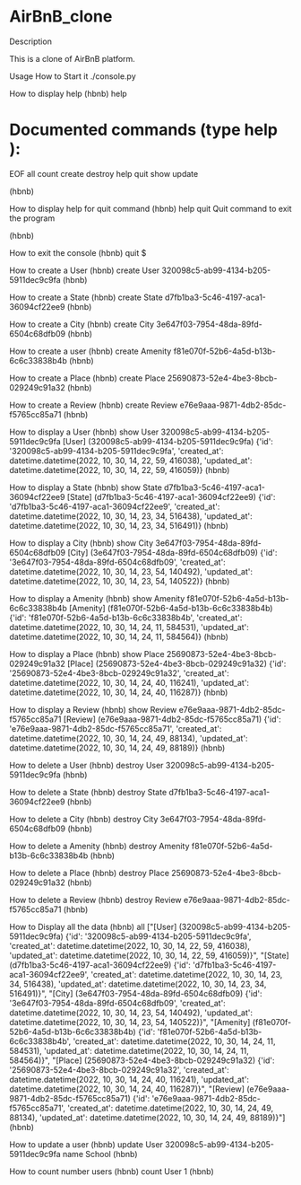 # AirBnB_clone

Description

This is a clone of AirBnB platform.

Usage
How to Start it
./console.py

How to display help
(hbnb) help

Documented commands (type help <topic>):
========================================
EOF  all  count  create  destroy  help  quit  show  update

(hbnb)

How to display help for quit command
(hbnb) help quit
Quit command to exit the program

(hbnb)

How to exit the console
(hbnb) quit
$

How to create a User
(hbnb) create User
320098c5-ab99-4134-b205-5911dec9c9fa
(hbnb)

How to create a State
(hbnb) create State
d7fb1ba3-5c46-4197-aca1-36094cf22ee9
(hbnb)

How to create a City
(hbnb) create City
3e647f03-7954-48da-89fd-6504c68dfb09
(hbnb)

How to create a user
(hbnb) create Amenity
f81e070f-52b6-4a5d-b13b-6c6c33838b4b
(hbnb)

How to create a Place
(hbnb) create Place
25690873-52e4-4be3-8bcb-029249c91a32
(hbnb)

How to create a Review
(hbnb) create Review
e76e9aaa-9871-4db2-85dc-f5765cc85a71
(hbnb)

How to display a User
(hbnb) show User 320098c5-ab99-4134-b205-5911dec9c9fa
[User] (320098c5-ab99-4134-b205-5911dec9c9fa) {'id': '320098c5-ab99-4134-b205-5911dec9c9fa', 'created_at': datetime.datetime(2022, 10, 30, 14, 22, 59, 416038), 'updated_at': datetime.datetime(2022, 10, 30, 14, 22, 59, 416059)}
(hbnb)

How to display a State
(hbnb) show State d7fb1ba3-5c46-4197-aca1-36094cf22ee9
[State] (d7fb1ba3-5c46-4197-aca1-36094cf22ee9) {'id': 'd7fb1ba3-5c46-4197-aca1-36094cf22ee9', 'created_at': datetime.datetime(2022, 10, 30, 14, 23, 34, 516438), 'updated_at': datetime.datetime(2022, 10, 30, 14, 23, 34, 516491)}
(hbnb)

How to display a City
(hbnb) show City 3e647f03-7954-48da-89fd-6504c68dfb09
[City] (3e647f03-7954-48da-89fd-6504c68dfb09) {'id': '3e647f03-7954-48da-89fd-6504c68dfb09', 'created_at': datetime.datetime(2022, 10, 30, 14, 23, 54, 140492), 'updated_at': datetime.datetime(2022, 10, 30, 14, 23, 54, 140522)}
(hbnb)

How to display a Amenity
(hbnb) show Amenity f81e070f-52b6-4a5d-b13b-6c6c33838b4b
[Amenity] (f81e070f-52b6-4a5d-b13b-6c6c33838b4b) {'id': 'f81e070f-52b6-4a5d-b13b-6c6c33838b4b', 'created_at': datetime.datetime(2022, 10, 30, 14, 24, 11, 584531), 'updated_at': datetime.datetime(2022, 10, 30, 14, 24, 11, 584564)}
(hbnb)

How to display a Place
(hbnb) show Place 25690873-52e4-4be3-8bcb-029249c91a32
[Place] (25690873-52e4-4be3-8bcb-029249c91a32) {'id': '25690873-52e4-4be3-8bcb-029249c91a32', 'created_at': datetime.datetime(2022, 10, 30, 14, 24, 40, 116241), 'updated_at': datetime.datetime(2022, 10, 30, 14, 24, 40, 116287)}
(hbnb)

How to display a Review
(hbnb) show Review e76e9aaa-9871-4db2-85dc-f5765cc85a71
[Review] (e76e9aaa-9871-4db2-85dc-f5765cc85a71) {'id': 'e76e9aaa-9871-4db2-85dc-f5765cc85a71', 'created_at': datetime.datetime(2022, 10, 30, 14, 24, 49, 88134), 'updated_at': datetime.datetime(2022, 10, 30, 14, 24, 49, 88189)}
(hbnb)

How to delete a User
(hbnb) destroy User 320098c5-ab99-4134-b205-5911dec9c9fa
(hbnb)

How to delete a State
(hbnb) destroy State d7fb1ba3-5c46-4197-aca1-36094cf22ee9
(hbnb)

How to delete a City
(hbnb) destroy City 3e647f03-7954-48da-89fd-6504c68dfb09
(hbnb)

How to delete a Amenity
(hbnb) destroy Amenity f81e070f-52b6-4a5d-b13b-6c6c33838b4b
(hbnb)

How to delete a Place
(hbnb) destroy Place 25690873-52e4-4be3-8bcb-029249c91a32
(hbnb)

How to delete a Review
(hbnb) destroy Review e76e9aaa-9871-4db2-85dc-f5765cc85a71
(hbnb)

How to Display all the data
(hbnb) all
["[User] (320098c5-ab99-4134-b205-5911dec9c9fa) {'id': '320098c5-ab99-4134-b205-5911dec9c9fa', 'created_at': datetime.datetime(2022, 10, 30, 14, 22, 59, 416038), 'updated_at': datetime.datetime(2022, 10, 30, 14, 22, 59, 416059)}", "[State] (d7fb1ba3-5c46-4197-aca1-36094cf22ee9) {'id': 'd7fb1ba3-5c46-4197-aca1-36094cf22ee9', 'created_at': datetime.datetime(2022, 10, 30, 14, 23, 34, 516438), 'updated_at': datetime.datetime(2022, 10, 30, 14, 23, 34, 516491)}", "[City] (3e647f03-7954-48da-89fd-6504c68dfb09) {'id': '3e647f03-7954-48da-89fd-6504c68dfb09', 'created_at': datetime.datetime(2022, 10, 30, 14, 23, 54, 140492), 'updated_at': datetime.datetime(2022, 10, 30, 14, 23, 54, 140522)}", "[Amenity] (f81e070f-52b6-4a5d-b13b-6c6c33838b4b) {'id': 'f81e070f-52b6-4a5d-b13b-6c6c33838b4b', 'created_at': datetime.datetime(2022, 10, 30, 14, 24, 11, 584531), 'updated_at': datetime.datetime(2022, 10, 30, 14, 24, 11, 584564)}", "[Place] (25690873-52e4-4be3-8bcb-029249c91a32) {'id': '25690873-52e4-4be3-8bcb-029249c91a32', 'created_at': datetime.datetime(2022, 10, 30, 14, 24, 40, 116241), 'updated_at': datetime.datetime(2022, 10, 30, 14, 24, 40, 116287)}", "[Review] (e76e9aaa-9871-4db2-85dc-f5765cc85a71) {'id': 'e76e9aaa-9871-4db2-85dc-f5765cc85a71', 'created_at': datetime.datetime(2022, 10, 30, 14, 24, 49, 88134), 'updated_at': datetime.datetime(2022, 10, 30, 14, 24, 49, 88189)}"]
(hbnb)

How to update a user
(hbnb) update User 320098c5-ab99-4134-b205-5911dec9c9fa name School
(hbnb)

How to count number users
(hbnb) count User
1
(hbnb)


